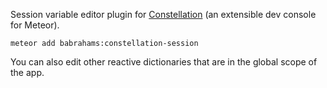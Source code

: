 Session variable editor plugin for [Constellation](https://atmospherejs.com/babrahams/constellation) (an extensible dev console for Meteor).

`meteor add babrahams:constellation-session`

You can also edit other reactive dictionaries that are in the global scope of the app.